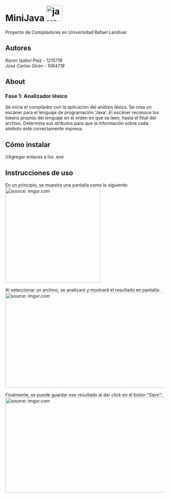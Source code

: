 # MiniJava <img src="https://devicons.github.io/devicon/devicon.git/icons/java/java-original-wordmark.svg" alt="java" width="50" height="50"/>
Proyecto de Compiladores en Universidad Rafael Landívar

## Autores
<em>Karen Izabel Paiz - 1215718 </em><br>
<em>José Carlos Girón - 1064718 </em>

## About
### Fase 1: Analizador léxico
Se inicia el compilador con la aplicación del análisis léxico. Se crea un escáner para el lenguaje de programación 'Java'. 
El escáner reconoce los tokens propios del lenguaje en el orden en que se leen, hasta el final del archivo. Determina sus atributos para que la información sobre cada símbolo esté correctamente impresa.

## Cómo instalar
//Agregar enlaces a los .exe

## Instrucciones de uso

En un principio, se muestra una pantalla como la siguiente:
<br><a href="https://imgur.com/QOXVr3f"><img src="https://i.imgur.com/QOXVr3f.png" title="source: imgur.com" width="300" height="300"/></a>

Al seleccionar un archivo, se analizará y mostrará el resultado en pantalla:
<br><a href="https://imgur.com/URBl04J"><img src="https://i.imgur.com/URBl04J.png" title="source: imgur.com" width="600" height="300"/></a>

Finalmente, se puede guardar ese resultado al dar click en el botón "Save":
<br><a href="https://imgur.com/nYY3onj"><img src="https://i.imgur.com/nYY3onj.png" title="source: imgur.com" width="600" height="300"/></a>
